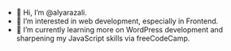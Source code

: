 - 👋 Hi, I’m @alyarazali.
- 👀 I’m interested in web development, especially in Frontend.
- 🌱 I’m currently learning more on WordPress development and sharpening my JavaScript skills via freeCodeCamp.

<!---
alyarazali/alyarazali is a ✨ special ✨ repository because its `README.md` (this file) appears on your GitHub profile.
You can click the Preview link to take a look at your changes.
--->
